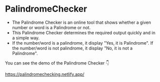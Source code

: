 # PalindromeChecker

- The Palindrome Checker is an online tool that shows whether a given number or word is a Palindrome or not. 
- This Palindrome Checker determines the required output quickly and in a simple way. 
- If the number/word is a palindrome, it display "Yes, it is Palindrome". If the number/word is not palindrome, it display "No, it is not a Palindrome".

You can see the demo of the Palindrome Checker 👇

https://palindromechecking.netlify.app/
